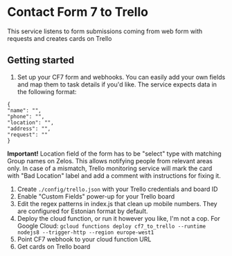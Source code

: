 # Contact Form 7 to Trello

This service listens to form submissions coming from web form with requests and creates cards on Trello

## Getting started

1. Set up your CF7 form and webhooks. You can easily add your own fields and map them to task details if you'd like. The service expects data in the following format:
```
{
"name": "",
"phone": "",
"location": "",
"address": "",
"request": ""
}
```
**Important!**
Location field of the form has to be "select" type with matching Group names on Zelos. This allows notifying people from relevant areas only. In case of a mismatch, Trello monitoring service will mark the card with "Bad Location" label and add a comment with instructions for fixing it.

1. Create `./config/trello.json` with your Trello credentials and board ID
2. Enable "Custom Fields" power-up for your Trello board
3. Edit the regex patterns in index.js that clean up mobile numbers. They are configured for Estonian format by default.
4. Deploy the cloud function, or run it however you like, I'm not a cop. For Google Cloud: `gcloud functions deploy cf7_to_trello --runtime nodejs8 --trigger-http --region europe-west1`
6. Point CF7 webhook to your cloud function URL
7. Get cards on Trello board